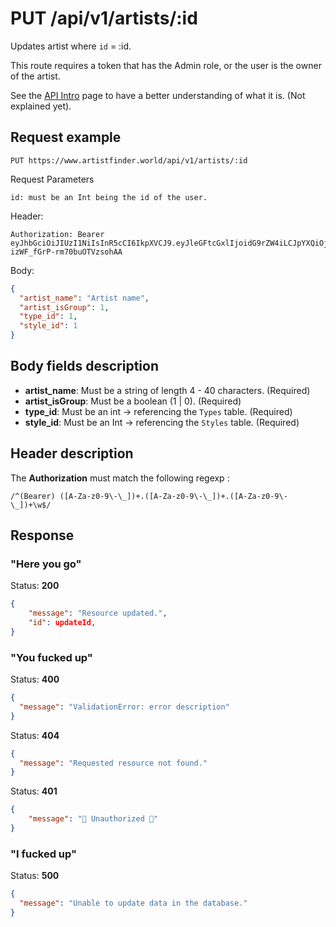 # PUT /api/v1/artists/:id

Updates artist where `id` = :id.

This route requires a token that has the Admin role, or the user is the owner of the artist.

See the [API Intro](https://docs.artistfinder.world/developper-docs/api) page to have a better understanding of what it is. (Not explained yet).

## Request example

```
PUT https://www.artistfinder.world/api/v1/artists/:id
```
Request Parameters
```
id: must be an Int being the id of the user.
```
Header:
```
Authorization: Bearer eyJhbGciOiJIUzI1NiIsInR5cCI6IkpXVCJ9.eyJleGFtcGxlIjoidG9rZW4iLCJpYXQiOjE1MTYyMzkwMjJ9.-1cuKLqVgi9GBF3Si-izWF_fGrP-rm70buOTVzsohAA
```
Body:
```json
{
  "artist_name": "Artist name",
  "artist_isGroup": 1,
  "type_id": 1,
  "style_id": 1
}
```

## Body fields description

- **artist_name**: Must be a string of length 4 - 40 characters. (Required)
- **artist_isGroup**: Must be a boolean (1 | 0). (Required)
- **type_id**: Must be an int -> referencing the `Types` table. (Required)
- **style_id**: Must be an Int -> referencing the `Styles` table. (Required)

## Header description

The **Authorization** must match the following regexp :
```regexp
/^(Bearer) ([A-Za-z0-9\-\_])+.([A-Za-z0-9\-\_])+.([A-Za-z0-9\-\_])+\w$/
```


## Response

### "Here you go"

Status: **200**
```json
{
    "message": "Resource updated.",
    "id": updateId,
}
```

### "You fucked up"

Status: **400**
```json
{
  "message": "ValidationError: error description"
}
```
Status: **404**
```json
{
  "message": "Requested resource not found."
}
```
Status: **401**
```json
{
	"message": "🚫 Unauthorized 🚫"
}
```

### "I fucked up"

Status: **500**
```json
{
  "message": "Unable to update data in the database."
}
```